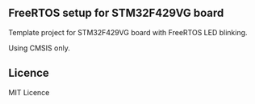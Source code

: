 ## FreeRTOS setup for STM32F429VG board
Template project for STM32F429VG board with FreeRTOS LED blinking.


Using CMSIS only.

## Licence
MIT Licence
